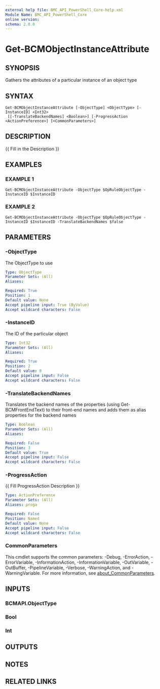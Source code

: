 ```yaml
---
external help file: BMC_API_PowerShell_Core-help.xml
Module Name: BMC_API_PowerShell_Core
online version:
schema: 2.0.0
---
```


# Get-BCMObjectInstanceAttribute

## SYNOPSIS
Gathers the attributes of a particular instance of an object type

## SYNTAX

```
Get-BCMObjectInstanceAttribute [-ObjectType] <ObjectType> [-InstanceID] <Int32>
 [[-TranslateBackendNames] <Boolean>] [-ProgressAction <ActionPreference>] [<CommonParameters>]
```

## DESCRIPTION
{{ Fill in the Description }}

## EXAMPLES

### EXAMPLE 1
```
Get-BCMObjectInstanceAttribute -ObjectType $OpRuleObjectType -InstanceID $InstanceID
```

### EXAMPLE 2
```
Get-BCMObjectInstanceAttribute -ObjectType $OpRuleObjectType -InstanceID $InstanceID -TranslateBackendNames $false
```

## PARAMETERS

### -ObjectType
The ObjectType to use

```yaml
Type: ObjectType
Parameter Sets: (All)
Aliases:

Required: True
Position: 1
Default value: None
Accept pipeline input: True (ByValue)
Accept wildcard characters: False
```

### -InstanceID
The ID of the particular object

```yaml
Type: Int32
Parameter Sets: (All)
Aliases:

Required: True
Position: 2
Default value: 0
Accept pipeline input: False
Accept wildcard characters: False
```

### -TranslateBackendNames
Translates the backend names of the properties (using Get-BCMFrontEndText) to their front-end names and adds them as alias properties for the backend names

```yaml
Type: Boolean
Parameter Sets: (All)
Aliases:

Required: False
Position: 3
Default value: True
Accept pipeline input: False
Accept wildcard characters: False
```

### -ProgressAction
{{ Fill ProgressAction Description }}

```yaml
Type: ActionPreference
Parameter Sets: (All)
Aliases: proga

Required: False
Position: Named
Default value: None
Accept pipeline input: False
Accept wildcard characters: False
```

### CommonParameters
This cmdlet supports the common parameters: -Debug, -ErrorAction, -ErrorVariable, -InformationAction, -InformationVariable, -OutVariable, -OutBuffer, -PipelineVariable, -Verbose, -WarningAction, and -WarningVariable. For more information, see [about_CommonParameters](http://go.microsoft.com/fwlink/?LinkID=113216).

## INPUTS

### BCMAPI.ObjectType
### Bool
### Int
## OUTPUTS

## NOTES

## RELATED LINKS

